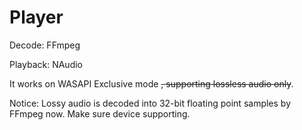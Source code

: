 # Player
Decode: FFmpeg

Playback: NAudio

It works on WASAPI Exclusive mode ~~, supporting lossless audio only~~.

Notice: Lossy audio is decoded into 32-bit floating point samples by FFmpeg now. Make sure device supporting.